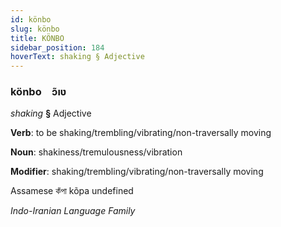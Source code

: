 ```yaml
---
id: könbo
slug: könbo
title: KÖNBO
sidebar_position: 184
hoverText: shaking § Adjective
---
```


### könbo&emsp;<span kind="abugida">ɔ̃ıʋ</span>

*shaking* **§** Adjective

**Verb**: to be shaking/trembling/vibrating/non-traversally moving

**Noun**: shakiness/tremulousness/vibration

**Modifier**: shaking/trembling/vibrating/non-traversally moving

Assamese কঁপা kõpa undefined

*Indo-Iranian Language Family*